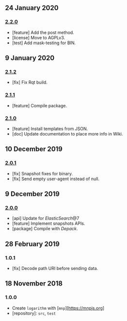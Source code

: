 ## 24 January 2020

### [2.2.0](https://github.com/artdecocode/logarithm/compare/v2.1.2...v2.2.0)

- [feature] Add the post method.
- [license] Move to AGPLv3.
- [test] Add mask-testing for BIN.

## 9 January 2020

### [2.1.2](https://github.com/artdecocode/logarithm/compare/v2.1.1...v2.1.2)

- [fix] Fix Rqt build.

### [2.1.1](https://github.com/artdecocode/logarithm/compare/v2.1.0...v2.1.1)

- [feature] Compile package.

### [2.1.0](https://github.com/artdecocode/logarithm/compare/v2.0.1...v2.1.0)

- [feature] Install templates from JSON.
- [doc] Update documentation to place more info in Wiki.

## 10 December 2019

### [2.0.1](https://github.com/artdecocode/logarithm/compare/v2.0.0...v2.0.1)

- [fix] Snapshot fixes for binary.
- [fix] Send empty user-agent instead of null.

## 9 December 2019

### [2.0.0](https://github.com/artdecocode/logarithm/compare/v1.0.1...v2.0.0)

- [api] Update for _ElasticSearch_@7
- [feature] Implement snapshots APIs.
- [package] Compile with _Depack_.

## 28 February 2019

### 1.0.1

- [fix] Decode path URI before sending data.

## 18 November 2018

### 1.0.0

- Create `logarithm` with [`mnp`][https://mnpjs.org]
- [repository]: `src`, `test`
